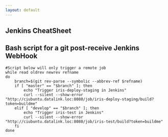 ```yaml
---
layout: default
---
```

Jenkins CheatSheet
---

## Bash script for a git post-receive Jenkins WebHook
	#Script below will only trigger a remote job 
	while read oldrev newrev refname
	do
	    branch=$(git rev-parse --symbolic --abbrev-ref $refname)
	    if [ "master" == "$branch" ]; then
	        echo "Trigger iris-deploy-staging in Jenkins"
	        curl --silent --show-error "http://ciubuntu.datalink.loc:8080/job/iris-deploy-staging/build?token=buildme"
	    elif [ "develop" == "$branch" ]; then
	        echo "Trigger iris-test in Jenkins"
	        curl --silent --show-error "http://ciubuntu.datalink.loc:8080/job/iris-test/build?token=buildme"
	    fi
	done